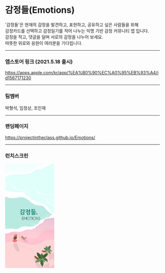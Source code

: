 # 감정들(Emotions)

'감정들'은 현재의 감정을 발견하고, 표현하고, 공유하고 싶은 사람들을 위해<br>
감정카드를 선택하고 감정일기를 적어 나누는 익명 기반 감정 커뮤니티 앱 입니다.<br>
감정을 적고, 댓글을 달며 서로의 감정을 나누어 보세요.<br>
따뜻한 위로와 응원이 여러분을 기다립니다.

---

### 앱스토어 링크 (2021.5.18 출시)

https://apps.apple.com/kr/app/%EA%B0%90%EC%A0%95%EB%93%A4/id1567171230

---

### 팀멤버

박형석, 임정상, 조인재

---

### 랜딩페이지

https://projectintheclass.github.io/Emotions/

---

### 런치스크린

<img src="./docs/images/launchimage.png" alt="handsketch" style="zoom:33%;" />
